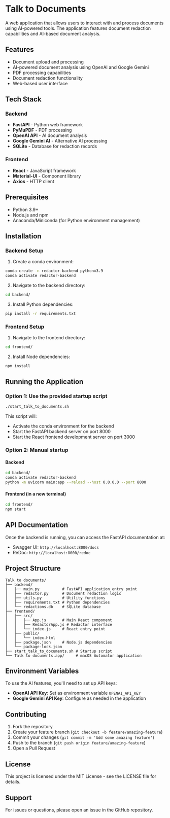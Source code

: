 # Talk to Documents

A web application that allows users to interact with and process documents using AI-powered tools. The application features document redaction capabilities and AI-based document analysis.

## Features

- Document upload and processing
- AI-powered document analysis using OpenAI and Google Gemini
- PDF processing capabilities
- Document redaction functionality
- Web-based user interface

## Tech Stack

### Backend
- **FastAPI** - Python web framework
- **PyMuPDF** - PDF processing
- **OpenAI API** - AI document analysis
- **Google Gemini AI** - Alternative AI processing
- **SQLite** - Database for redaction records

### Frontend
- **React** - JavaScript framework
- **Material-UI** - Component library
- **Axios** - HTTP client

## Prerequisites

- Python 3.9+
- Node.js and npm
- Anaconda/Miniconda (for Python environment management)

## Installation

### Backend Setup

1. Create a conda environment:
```bash
conda create -n redactor-backend python=3.9
conda activate redactor-backend
```

2. Navigate to the backend directory:
```bash
cd backend/
```

3. Install Python dependencies:
```bash
pip install -r requirements.txt
```

### Frontend Setup

1. Navigate to the frontend directory:
```bash
cd frontend/
```

2. Install Node dependencies:
```bash
npm install
```

## Running the Application

### Option 1: Use the provided startup script

```bash
./start_talk_to_documents.sh
```

This script will:
- Activate the conda environment for the backend
- Start the FastAPI backend server on port 8000
- Start the React frontend development server on port 3000

### Option 2: Manual startup

#### Backend
```bash
cd backend/
conda activate redactor-backend
python -m uvicorn main:app --reload --host 0.0.0.0 --port 8000
```

#### Frontend (in a new terminal)
```bash
cd frontend/
npm start
```

## API Documentation

Once the backend is running, you can access the FastAPI documentation at:
- Swagger UI: `http://localhost:8000/docs`
- ReDoc: `http://localhost:8000/redoc`

## Project Structure

```
Talk to documents/
├── backend/
│   ├── main.py          # FastAPI application entry point
│   ├── redactor.py      # Document redaction logic
│   ├── utils.py         # Utility functions
│   ├── requirements.txt # Python dependencies
│   └── redactions.db    # SQLite database
├── frontend/
│   ├── src/
│   │   ├── App.js       # Main React component
│   │   ├── RedactorApp.js # Redactor interface
│   │   └── index.js     # React entry point
│   ├── public/
│   │   └── index.html
│   ├── package.json     # Node.js dependencies
│   └── package-lock.json
├── start_talk_to_documents.sh # Startup script
└── Talk to documents.app/     # macOS Automator application

```

## Environment Variables

To use the AI features, you'll need to set up API keys:

- **OpenAI API Key**: Set as environment variable `OPENAI_API_KEY`
- **Google Gemini API Key**: Configure as needed in the application

## Contributing

1. Fork the repository
2. Create your feature branch (`git checkout -b feature/amazing-feature`)
3. Commit your changes (`git commit -m 'Add some amazing feature'`)
4. Push to the branch (`git push origin feature/amazing-feature`)
5. Open a Pull Request

## License

This project is licensed under the MIT License - see the LICENSE file for details.

## Support

For issues or questions, please open an issue in the GitHub repository.